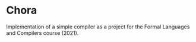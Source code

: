 # Chora

Implementation of a simple compiler as a project for the Formal Languages and Compilers course (2021).
